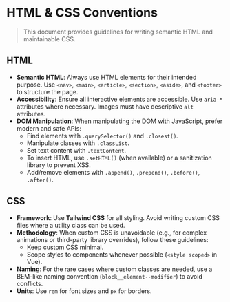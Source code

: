 # HTML & CSS Conventions

> This document provides guidelines for writing semantic HTML and maintainable CSS.

## HTML

- **Semantic HTML**: Always use HTML elements for their intended purpose. Use `<nav>`, `<main>`, `<article>`, `<section>`, `<aside>`, and `<footer>` to structure the page.
- **Accessibility**: Ensure all interactive elements are accessible. Use `aria-*` attributes where necessary. Images must have descriptive `alt` attributes.
- **DOM Manipulation**: When manipulating the DOM with JavaScript, prefer modern and safe APIs:
    - Find elements with `.querySelector()` and `.closest()`.
    - Manipulate classes with `.classList`.
    - Set text content with `.textContent`.
    - To insert HTML, use `.setHTML()` (when available) or a sanitization library to prevent XSS.
    - Add/remove elements with `.append()`, `.prepend()`, `.before()`, `.after()`.

## CSS

- **Framework**: Use **Tailwind CSS** for all styling. Avoid writing custom CSS files where a utility class can be used.
- **Methodology**: When custom CSS is unavoidable (e.g., for complex animations or third-party library overrides), follow these guidelines:
    - Keep custom CSS minimal.
    - Scope styles to components whenever possible (`<style scoped>` in Vue).
- **Naming**: For the rare cases where custom classes are needed, use a BEM-like naming convention (`block__element--modifier`) to avoid conflicts.
- **Units**: Use `rem` for font sizes and `px` for borders.
